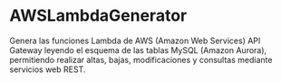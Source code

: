 # AWSLambdaGenerator
Genera las funciones Lambda de AWS (Amazon Web Services) API Gateway leyendo el esquema de las tablas MySQL (Amazon Aurora), permitiendo realizar altas, bajas, modificaciones y consultas mediante servicios web REST.
